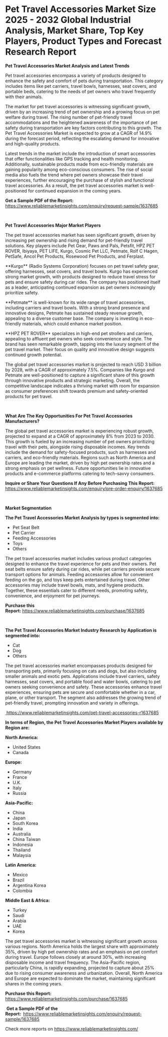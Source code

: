<p><h1>Pet Travel Accessories Market Size 2025 - 2032 Global Industrial Analysis, Market Share, Top Key Players, Product Types and Forecast Research Report</h1></p><p><strong>Pet Travel Accessories Market Analysis and Latest Trends</strong></p>
<p><p>Pet travel accessories encompass a variety of products designed to enhance the safety and comfort of pets during transportation. This category includes items like pet carriers, travel bowls, harnesses, seat covers, and portable beds, catering to the needs of pet owners who travel frequently with their animals. </p><p>The market for pet travel accessories is witnessing significant growth, driven by an increasing trend of pet ownership and a growing focus on pet welfare during travel. The rising number of pet-friendly travel accommodations and the heightened awareness of the importance of pet safety during transportation are key factors contributing to this growth. The Pet Travel Accessories Market is expected to grow at a CAGR of 14.9% during the forecast period, reflecting the escalating demand for innovative and high-quality products.</p><p>Latest trends in the market include the introduction of smart accessories that offer functionalities like GPS tracking and health monitoring. Additionally, sustainable products made from eco-friendly materials are gaining popularity among eco-conscious consumers. The rise of social media also fuels the trend where pet owners showcase their travel experiences, further encouraging the purchase of stylish and functional travel accessories. As a result, the pet travel accessories market is well-positioned for continued expansion in the coming years.</p></p>
<p><strong>Get a Sample PDF of the Report:&nbsp;</strong> <a href="https://www.reliablemarketinsights.com/enquiry/request-sample/1637685?utm_campaign=3267&utm_medium=2&utm_source=Github&utm_content=ia&utm_term=07032025&utm_id=pet-travel-accessories">https://www.reliablemarketinsights.com/enquiry/request-sample/1637685</a></p>
<p>&nbsp;</p>
<p><strong>Pet Travel Accessories Major Market Players</strong></p>
<p><p>The pet travel accessories market has seen significant growth, driven by increasing pet ownership and rising demand for pet-friendly travel solutions. Key players include Pet Gear, Paws and Pals, Petsfit, HPZ PET ROVER, Ibiyaya, PET LIFE, Kurgo, Cosmic Pet LLC, Petmate, Rolf C Hagen, PetSafe, Ancol Pet Products, Rosewood Pet Products, and Ferplast. </p><p>**Kurgo** (Radio Systems Corporation) focuses on pet travel safety gear, offering harnesses, seat covers, and travel bowls. Kurgo has experienced strong market growth, with products designed to reduce travel stress for pets and ensure safety during car rides. The company has positioned itself as a leader, anticipating continued expansion as pet owners increasingly prioritize safety.</p><p>**Petmate** is well-known for its wide range of travel accessories, including carriers and travel bowls. With a strong brand presence and innovative designs, Petmate has sustained steady revenue growth, appealing to a diverse customer base. The company is investing in eco-friendly materials, which could enhance market position.</p><p>**HPZ PET ROVER** specializes in high-end pet strollers and carriers, appealing to affluent pet owners who seek convenience and style. The brand has seen remarkable growth, tapping into the luxury segment of the pet travel market. Their focus on quality and innovative design suggests continued growth potential.</p><p>The global pet travel accessories market is projected to reach USD 3 billion by 2028, with a CAGR of approximately 7.5%. Companies like Kurgo and Petmate are well-positioned to capture a significant share of this growth through innovative products and strategic marketing. Overall, the competitive landscape indicates a thriving market with room for expansion as consumer preferences shift towards premium and safety-oriented products for pet travel.</p></p>
<p>&nbsp;</p>
<p><strong>What Are The Key Opportunities For Pet Travel Accessories Manufacturers?</strong></p>
<p><p>The global pet travel accessories market is experiencing robust growth, projected to expand at a CAGR of approximately 8% from 2023 to 2030. This growth is fueled by an increasing number of pet owners prioritizing travel with their pets, alongside rising disposable incomes. Key trends include the demand for safety-focused products, such as harnesses and carriers, and eco-friendly materials. Regions such as North America and Europe are leading the market, driven by high pet ownership rates and a strong emphasis on pet wellness. Future opportunities lie in innovative products and e-commerce platforms catering to tech-savvy consumers.</p></p>
<p><strong>Inquire or Share Your Questions If Any Before Purchasing This Report:</strong> <a href="https://www.reliablemarketinsights.com/enquiry/pre-order-enquiry/1637685?utm_campaign=3267&utm_medium=2&utm_source=Github&utm_content=ia&utm_term=07032025&utm_id=pet-travel-accessories">https://www.reliablemarketinsights.com/enquiry/pre-order-enquiry/1637685</a></p>
<p>&nbsp;</p>
<p><strong>Market Segmentation</strong></p>
<p><strong>The Pet Travel Accessories Market Analysis by types is segmented into:</strong></p>
<p><ul><li>Pet Seat Belt</li><li>Pet Carrier</li><li>Feeding Accessories</li><li>Toys</li><li>Others</li></ul></p>
<p><p>The pet travel accessories market includes various product categories designed to enhance the travel experience for pets and their owners. Pet seat belts ensure safety during car rides, while pet carriers provide secure transport options for animals. Feeding accessories allow for convenient feeding on the go, and toys keep pets entertained during travel. Other accessories may include travel bowls, mats, and hygiene products. Together, these essentials cater to different needs, promoting safety, convenience, and enjoyment for pet journeys.</p></p>
<p><strong>Purchase this Report:&nbsp;</strong><a href="https://www.reliablemarketinsights.com/purchase/1637685?utm_campaign=3267&utm_medium=2&utm_source=Github&utm_content=ia&utm_term=07032025&utm_id=pet-travel-accessories">https://www.reliablemarketinsights.com/purchase/1637685</a></p>
<p>&nbsp;</p>
<p><strong>The Pet Travel Accessories Market Industry Research by Application is segmented into:</strong></p>
<p><ul><li>Cat</li><li>Dog</li><li>Others</li></ul></p>
<p><p>The pet travel accessories market encompasses products designed for transporting pets, primarily focusing on cats and dogs, but also including smaller animals and exotic pets. Applications include travel carriers, safety harnesses, seat covers, and portable food and water bowls, catering to pet owners seeking convenience and safety. These accessories enhance travel experiences, ensuring pets are secure and comfortable whether in a car, plane, or other transport. The segment also addresses the growing trend of pet-friendly travel, prompting innovation and variety in offerings.</p></p>
<p><a href="https://www.reliablemarketinsights.com/pet-travel-accessories-r1637685?utm_campaign=3267&utm_medium=2&utm_source=Github&utm_content=ia&utm_term=07032025&utm_id=pet-travel-accessories">&nbsp;https://www.reliablemarketinsights.com/pet-travel-accessories-r1637685</a></p>
<p><strong>In terms of Region, the Pet Travel Accessories Market Players available by Region are:</strong></p>
<p>
    <p> <strong> North America: </strong>
        <ul>
            <li>United States</li>
            <li>Canada</li>
        </ul>
        </p> 
    <p> <strong> Europe: </strong>
        <ul>
            <li>Germany</li>
            <li>France</li>
            <li>U.K.</li>
            <li>Italy</li>
            <li>Russia</li>
        </ul>
        </p> 
    <p> <strong> Asia-Pacific: </strong>
        <ul>
            <li>China</li>
            <li>Japan</li>
            <li>South Korea</li>
            <li>India</li>
            <li>Australia</li>
            <li>China Taiwan</li>
            <li>Indonesia</li>
            <li>Thailand</li>
            <li>Malaysia</li>
        </ul>
        </p> 
    <p> <strong> Latin America: </strong>
        <ul>
            <li>Mexico</li>
            <li>Brazil</li>
            <li>Argentina Korea</li>
            <li>Colombia</li>
        </ul>
        </p> 
    <p> <strong> Middle East & Africa: </strong>
        <ul>
            <li>Turkey</li>
            <li>Saudi</li>
            <li>Arabia</li>
            <li>UAE</li>
            <li>Korea</li>
        </ul>
    </p>
    </p>
<p><p>The pet travel accessories market is witnessing significant growth across various regions. North America holds the largest share with approximately 35%, driven by high pet ownership rates and an emphasis on pet comfort during travel. Europe follows closely at around 30%, with increasing disposable income and travel frequency. The Asia-Pacific region, particularly China, is rapidly expanding, projected to capture about 25% due to rising consumer awareness and urbanization. Overall, North America and Europe are expected to dominate the market, maintaining significant shares in the coming years.</p></p>
<p><strong>Purchase this Report: </strong><a href="https://www.reliablemarketinsights.com/purchase/1637685?utm_campaign=3267&utm_medium=2&utm_source=Github&utm_content=ia&utm_term=07032025&utm_id=pet-travel-accessories">https://www.reliablemarketinsights.com/purchase/1637685</a></p>
<p>&nbsp;<strong>Get a Sample PDF of the Report:&nbsp;&nbsp;</strong><a href="https://www.reliablemarketinsights.com/enquiry/request-sample/1637685?utm_campaign=3267&utm_medium=2&utm_source=Github&utm_content=ia&utm_term=07032025&utm_id=pet-travel-accessories">https://www.reliablemarketinsights.com/enquiry/request-sample/1637685</a></p>
<p><strong></strong></p>
<p>Check more reports on <a href="https://www.reliablemarketinsights.com/?utm_campaign=3267&utm_medium=2&utm_source=Github&utm_content=ia&utm_term=07032025&utm_id=pet-travel-accessories">https://www.reliablemarketinsights.com/</a></p>